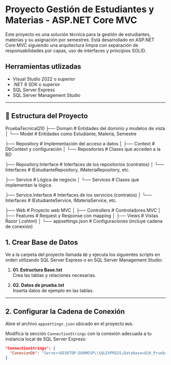 # Proyecto Gestión de Estudiantes y Materias - ASP.NET Core MVC

Este proyecto es una solución técnica para la gestión de estudiantes, materias y su asignación por semestres.
Está desarrollado en ASP.NET Core MVC siguiendo una arquitectura limpia con separación de responsabilidades por capas, uso de interfaces y principios SOLID.

## Herramientas utlizadas

- Visual Studio 2022 o superior
- .NET 8 SDK o superior
- SQL Server Express
- SQL Server Management Studio

---

## 📁 Estructura del Proyecto

PruebaTecnicaQ10
├── Domain # Entidades del dominio y modelos de vista
│ └── Model # Entidades como Estudiante, Materia, Semestre

├── Repository # Implementación del acceso a datos
│ ├── Context # DbContext y configuración
│ └── Repositories # Clases que acceden a la BD

├── Repository.Interface # Interfaces de los repositorios (contratos)
│ └── Interfaces # IEstudianteRepository, IMateriaRepository, etc.

├── Service # Lógica de negocio
│ └── Services # Clases que implementan la lógica

├── Service.Interface # Interfaces de los servicios (contratos)
│ └── Interfaces # IEstudianteService, IMateriaService, etc.

├── Web # Proyecto web MVC
│ ├── Controllers # Controladores MVC
│ ├── Features # Request y Response con mapping 
│ ├── Views # Vistas Razor (.cshtml)
│ └── appsettings.json # Configuraciones (incluye cadena de conexión)

## 1. Crear Base de Datos

Ve a la carpeta del proyecto llamada `BD` y ejecuta los siguientes scripts en orden utilizando SQL Server Express o en SQL Server Management Studio:

1. **01. Estructura Base.txt**  
   Crea las tablas y relaciones necesarias.

2. **02. Datos de prueba.txt**  
   Inserta datos de ejemplo en las tablas.

---

## 2. Configurar la Cadena de Conexión

Abre el archivo `appsettings.json` ubicado en el proyecto `Web`.

Modifica la sección `ConnectionStrings` con la conexión adecuada a tu instancia local de SQL Server Express:

```json
"ConnectionStrings": {
  "ConexionDb": "Server=DESKTOP-DU0MO1P\\SQLEXPRESS;Database=Q10_PruebaTecnica;Trusted_Connection=True;TrustServerCertificate=True;"
}